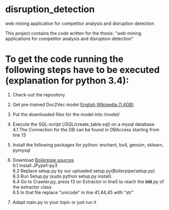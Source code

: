 # disruption_detection
web mining application for competitor analysis and disruption detection

This project contains the code written for the thesis: "web mining applications for competitor analysis and disruption detection" 

To get the code running the following steps have to be executed (explanation for python 3.4):
===============================================================

1. Check-out the repository

2. Get pre-trained Doc2Vec model [English Wikipedia (1.4GB)](https://ibm.box.com/s/3f160t4xpuya9an935k84ig465gvymm2)

3. Put the downloaded files for the model into /model/

4. Execute the SQL-script (/SQL/create_table.sql) on a mysql database  
    4.1 The Connection for the DB can be found in DBAccess starting from line 13

5. Install the following packages for python: enchant, bs4, gensim, sklearn, pymysql

6. Download [Boilerpipe sources](https://github.com/misja/python-boilerpipe)  
    6.1 Install JPype1-py3  
    6.2 Replace setup.py by our uploaded setup.py(Boilerpipe/setup.py)  
    6.3 Run Setup.py (sudo python setup.py install)  
    6.4 Go to Crawler.py, press f3 on Extractor in line5 to reach the __init__.py of the extractor class  
    6.5 In that file replace "unicode" in line 41,44,45 with "str"  

7. Adapt main.py to your topic or just run it

